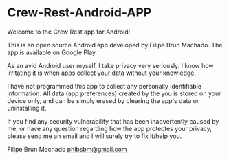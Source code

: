 # Crew-Rest-Android-APP
Welcome to the Crew Rest app for Android!

This is an open source Android app developed by Filipe Brun Machado. The app is available on Google Play.

As an avid Android user myself, I take privacy very seriously. I know how irritating it is when apps collect your data without your knowledge.

I have not programmed this app to collect any personally identifiable information. All data (app preferences) created by the you is stored on your device only, and can be simply erased by clearing the app's data or uninstalling it.

If you find any security vulnerability that has been inadvertently caused by me, or have any question regarding how the app protectes your privacy, please send me an email and I will surely try to fix it/help you.

Filipe Brun Machado
phibsbm@gmail.com
